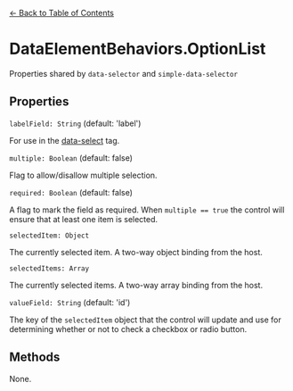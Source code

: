 [<- Back to Table of Contents](../README.md)

# DataElementBehaviors.OptionList

Properties shared by `data-selector` and `simple-data-selector`

## Properties

`labelField: String` (default: 'label')

For use in the [data-select](data-select.md) tag.

`multiple: Boolean` (default: false)

Flag to allow/disallow multiple selection.

`required: Boolean` (default: false)

A flag to mark the field as required. When `multiple == true` the
control will ensure that at least one item is selected.

`selectedItem: Object`

The currently selected item. A two-way object binding from the host.

`selectedItems: Array`

The currently selected items. A two-way array binding from the host.

`valueField: String` (default: 'id')

The key of the `selectedItem` object that the control will update
and use for determining whether or not to check a checkbox or radio button. 

## Methods

None.


